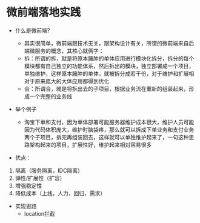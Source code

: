 <!--
 * @Author: your name
 * @Date: 2020-04-09 17:45:46
 * @LastEditTime: 2020-04-10 15:12:16
 * @LastEditors: your name
 * @Description: In User Settings Edit
 * @FilePath: \microfe\README.md
 -->
# 微前端落地实践
- 什么是微前端?
   - 其实很简单，微前端跟技术无关，跟架构设计有关，所谓的微前端来自后端微服务的概念，其核心就俩字：
   - 拆：所谓的拆，就是将原本臃肿的单体应用进行模块化拆分，拆分的每个模块都有自己独立的功能体系，然后拆出的模块，独立部署成一个项目，单独维护，这样原本臃肿的单体，就被拆分成若干份，对于维护和扩展相对于原来庞大的大体应用都得到优化
   - 合：所谓合，就是将拆出去的子项目，根据业务流在重新的组装起来，形成一个完整的业务线
- 举个例子
   - 淘宝下单和支付，因为单体部署可能服务器维护成本很大，维护人员可能因为代码体积庞大，维护时脑袋疼，那么就可以拆成下单业务和支付业务两个子项目，拆完再组装回去，这样就可以单独维护起来了，一句这种思路架构起来的项目，扩展性好，维护起来相对容易很多

- 优点：
1. 隔离（服务隔离，IDC隔离）
2. 弹性/扩展性（扩容）
3. 增强稳定性
4. 降低成本（上线，人力，回归，需求）


- 实现思路
   - location拦截